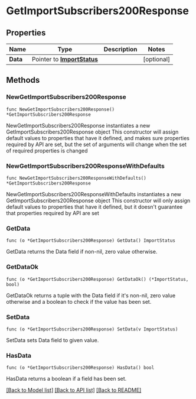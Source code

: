 # GetImportSubscribers200Response

## Properties

Name | Type | Description | Notes
------------ | ------------- | ------------- | -------------
**Data** | Pointer to [**ImportStatus**](ImportStatus.md) |  | [optional] 

## Methods

### NewGetImportSubscribers200Response

`func NewGetImportSubscribers200Response() *GetImportSubscribers200Response`

NewGetImportSubscribers200Response instantiates a new GetImportSubscribers200Response object
This constructor will assign default values to properties that have it defined,
and makes sure properties required by API are set, but the set of arguments
will change when the set of required properties is changed

### NewGetImportSubscribers200ResponseWithDefaults

`func NewGetImportSubscribers200ResponseWithDefaults() *GetImportSubscribers200Response`

NewGetImportSubscribers200ResponseWithDefaults instantiates a new GetImportSubscribers200Response object
This constructor will only assign default values to properties that have it defined,
but it doesn't guarantee that properties required by API are set

### GetData

`func (o *GetImportSubscribers200Response) GetData() ImportStatus`

GetData returns the Data field if non-nil, zero value otherwise.

### GetDataOk

`func (o *GetImportSubscribers200Response) GetDataOk() (*ImportStatus, bool)`

GetDataOk returns a tuple with the Data field if it's non-nil, zero value otherwise
and a boolean to check if the value has been set.

### SetData

`func (o *GetImportSubscribers200Response) SetData(v ImportStatus)`

SetData sets Data field to given value.

### HasData

`func (o *GetImportSubscribers200Response) HasData() bool`

HasData returns a boolean if a field has been set.


[[Back to Model list]](../README.md#documentation-for-models) [[Back to API list]](../README.md#documentation-for-api-endpoints) [[Back to README]](../README.md)


